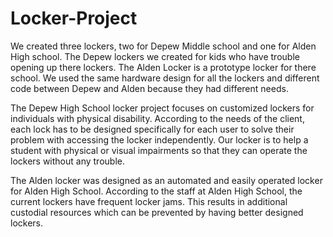 # Locker-Project
We created three lockers, two for Depew Middle school and one for Alden High school. The Depew lockers we created for kids who have trouble opening up there lockers. The Alden Locker is a prototype locker for there school. We used the same hardware design for all the lockers and different code between Depew and Alden because they had different needs.

The Depew High School locker project focuses on customized lockers for individuals with physical disability. According to the needs of the client, each lock has to be designed specifically for each user to solve their problem with accessing the locker independently. Our locker is to help a student with physical or visual impairments so that they can operate the lockers without any trouble.

The Alden locker was designed as an automated and easily operated locker for Alden High School. According to the staff at Alden High School, the current lockers have frequent locker jams. This results in additional custodial resources which can be prevented by having better designed lockers.
